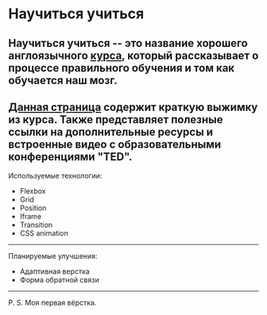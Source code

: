 # Научиться учиться

Научиться учиться -- это название хорошего англоязычного [курса](https://www.coursera.org/learn/learning-how-to-learn), который рассказывает о процессе правильного обучения и том как обучается наш мозг.
------

[Данная страница](https://fufelschmerts.github.io/learning-how-to-learn/) содержит краткую выжимку из курса.
Также представляет полезные ссылки на дополнительные ресурсы и
встроенные видео с образовательными конференциями "TED".
------

Используемые технологии:

+ Flexbox
+ Grid
+ Position
+ Iframe
+ Transition
+ CSS animation
------
Планируемые улучшения:
+ Адаптивная верстка
+ Форма обратной связи

------
P. S. Моя первая вёрстка.

